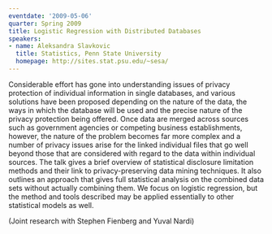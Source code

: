 ```yaml
---
eventdate: '2009-05-06'
quarter: Spring 2009
title: Logistic Regression with Distributed Databases
speakers:
- name: Aleksandra Slavkovic
  title: Statistics, Penn State University
  homepage: http://sites.stat.psu.edu/~sesa/
---
```

Considerable effort has gone into understanding issues of privacy protection of individual information in single databases, and various solutions have been proposed depending on the nature of the data, the ways in which the database will be used and the precise nature of the privacy protection being offered. Once data are merged across sources such as government agencies or competing business establishments, however, the nature of the problem becomes far more complex and a number of privacy issues arise for the linked individual files that go well beyond those that are considered with regard to the data within individual sources. The talk gives a brief overview of statistical disclosure limitation methods and their link to privacy-preserving data mining techniques. It also outlines an approach that gives full statistical analysis on the combined data sets without actually combining them. We focus on logistic regression, but the method and tools described may be applied essentially to other statistical models as well. 

(Joint research with Stephen Fienberg and Yuval Nardi)
